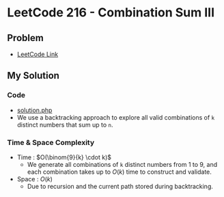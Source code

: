 # LeetCode 216 - Combination Sum III

## Problem  
- [LeetCode Link](https://leetcode.com/problems/combination-sum-iii/)

## My Solution

### Code
- [solution.php](./solution.php)
- We use a backtracking approach to explore all valid combinations of `k` distinct numbers that sum up to `n`.

### Time & Space Complexity
- Time  : $O(\binom{9}{k} \cdot k)$
  - We generate all combinations of `k` distinct numbers from 1 to 9, and each combination takes up to $O(k)$ time to construct and validate.
- Space : $O(k)$
  - Due to recursion and the current path stored during backtracking.
